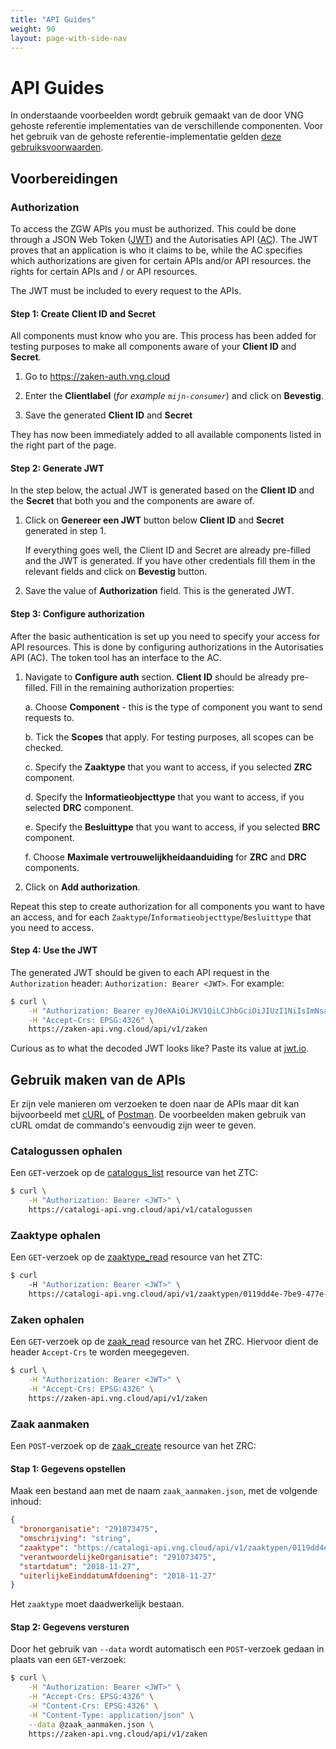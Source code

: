 ```yaml
---
title: "API Guides"
weight: 90
layout: page-with-side-nav
---
```

# API Guides

In onderstaande voorbeelden wordt gebruik gemaakt van de door VNG gehoste
referentie implementaties van de verschillende componenten. Voor het gebruik van de gehoste referentie-implementatie gelden [deze gebruiksvoorwaarden](../../beheer/gebruiksvoorwaarden).

## Voorbereidingen


### Authorization

To access the ZGW APIs you must be authorized. This could be done through
a JSON Web Token ([JWT][jwt]) and the Autorisaties API ([AC][ac]).
The JWT proves that an application is who it claims to be, while the AC
specifies which authorizations are given for certain APIs and/or API resources.
the rights for certain APIs and / or API resources.

The JWT must be included to every request to the APIs.

#### Step 1: Create Client ID and Secret

All components must know who you are. This process has been added for testing
purposes to make all components aware of your **Client ID** and **Secret**.

1. Go to https://zaken-auth.vng.cloud

2. Enter the **Clientlabel** (_for example `mijn-consumer`_) and click on **Bevestig**.

3. Save the generated **Client ID** and **Secret**

They has now been immediately added to all available components listed in the right
part of the page.

#### Step 2: Generate JWT

In the step below, the actual JWT is generated based on the **Client ID** and
the **Secret** that both you and the components are aware of.

1. Click on **Genereer een JWT** button below **Client ID** and **Secret** generated
   in step 1.

   If everything goes well, the Client ID and Secret are already pre-filled and the JWT
   is generated. If you have other credentials fill them in the relevant fields and
   click on **Bevestig** button.

2. Save the value of **Authorization** field. This is the generated JWT.

#### Step 3: Configure authorization

After the basic authentication is set up you need to specify your access for API
resources. This is done by configuring authorizations in the Autorisaties API (AC).
The token tool has an interface to the AC.

1. Navigate to **Configure auth** section.
   **Client ID** should be already pre-filled. Fill in the remaining authorization properties:

   a. Choose **Component** - this is the type of component you want to send requests to.

   b. Tick the **Scopes** that apply. For testing purposes, all scopes can be checked.

   c. Specify the **Zaaktype** that you want to access, if you selected **ZRC** component.

   d. Specify the **Informatieobjecttype** that you want to access, if you selected **DRC** component.

   e. Specify the **Besluittype** that you want to access, if you selected **BRC** component.

   f. Choose **Maximale vertrouwelijkheidaanduiding** for **ZRC** and **DRC** components.

2. Click on **Add authorization**.

Repeat this step to create authorization for all components you want to have an access,
and for each `Zaaktype`/`Informatieobjecttype`/`Besluittype` that you need to access.

#### Step 4: Use the JWT

The generated JWT should be given to each API request in the `Authorization` header:
`Authorization: Bearer <JWT>`. For example:

```bash
$ curl \
    -H "Authorization: Bearer eyJ0eXAiOiJKV1QiLCJhbGciOiJIUzI1NiIsImNsaWVudF9pZGVudGlmaWVyIjoiam9lcmktUnVBSmlVcjRzVVFwIn0.eyJpc3MiOiJtaWpuLWNvbnN1bWVyLVJ1QUppVXI0c1VRcCIsImlhdCI6MTU0MzIzNjU5NSwiemRzIjp7InNjb3BlcyI6WyJ6ZHMuc2NvcGVzLnN0YXR1c3Nlbi50b2V2b2VnZW4iLCJ6ZHMuc2NvcGVzLnpha2VuLmFhbm1ha2VuIiwiemRzLnNjb3Blcy56YWtlbi5sZXplbiJdLCJ6YWFrdHlwZXMiOlsiaHR0cHM6Ly9yZWYudHN0LnZuZy5jbG91ZC96dGMvYXBpL3YxL2NhdGFsb2d1c3Nlbi9mN2FmZDE1Ni1jOGY1LTQ2NjYtYjhiNS0yOGE0YTliNWRmYzcvemFha3R5cGVuLzAxMTlkZDRlLTdiZTktNDc3ZS1iY2NmLTc1MDIzYjE0NTNjMSJdfX0.RO_1PpH9DEvWIvwN2SyPQDBvJlgNc-EMVJaX6AHkfP8" \
    -H "Accept-Crs: EPSG:4326" \
    https://zaken-api.vng.cloud/api/v1/zaken
```

Curious as to what the decoded JWT looks like? Paste its value at [jwt.io][jwt].

[jwt]: https://jwt.io/
[ac]: https://autorisaties-api.vng.cloud/api/v1/schema/


## Gebruik maken van de APIs

Er zijn vele manieren om verzoeken te doen naar de APIs maar dit kan
bijvoorbeeld met [cURL][curl-download] of [Postman][postman-download]. De
voorbeelden maken gebruik van cURL omdat de commando's eenvoudig zijn weer te
geven.

[curl-download]: https://curl.haxx.se/download
[postman-download]: https://www.getpostman.com/apps


### Catalogussen ophalen

Een `GET`-verzoek op de [catalogus_list][catalogus_list] resource van het ZTC:

[catalogus_list]: https://catalogi-api.vng.cloud/api/v1/schema/#operation/catalogus_list

```bash
$ curl \
    -H "Authorization: Bearer <JWT>" \
    https://catalogi-api.vng.cloud/api/v1/catalogussen
```

### Zaaktype ophalen

Een `GET`-verzoek op de [zaaktype_read][zaaktype_read] resource van het ZTC:

[zaaktype_read]: https://catalogi-api.vng.cloud/api/v1/schema/#operation/zaaktype_read

```bash
$ curl
    -H "Authorization: Bearer <JWT>" \
    https://catalogi-api.vng.cloud/api/v1/zaaktypen/0119dd4e-7be9-477e-bccf-75023b1453c1
```

### Zaken ophalen

Een `GET`-verzoek op de [zaak_read][zaak_read] resource van het ZRC. Hiervoor
dient de header `Accept-Crs` te worden meegegeven.

[zaak_read]: https://zaken-api.vng.cloud/api/v1/schema/#operation/zaak_read

```bash
$ curl \
    -H "Authorization: Bearer <JWT>" \
    -H "Accept-Crs: EPSG:4326" \
    https://zaken-api.vng.cloud/api/v1/zaken
```

### Zaak aanmaken

Een `POST`-verzoek op de [zaak_create][zaak_create] resource van het ZRC:

[zaak_create]: https://zaken-api.vng.cloud/api/v1/schema/#operation/zaak_create

#### Stap 1: Gegevens opstellen

Maak een bestand aan met de naam `zaak_aanmaken.json`, met de volgende inhoud:

```json
{
  "bronorganisatie": "291073475",
  "omschrijving": "string",
  "zaaktype": "https://catalogi-api.vng.cloud/api/v1/zaaktypen/0119dd4e-7be9-477e-bccf-75023b1453c1",
  "verantwoordelijkeOrganisatie": "291073475",
  "startdatum": "2018-11-27",
  "uiterlijkeEinddatumAfdoening": "2018-11-27"
}
```

Het `zaaktype` moet daadwerkelijk bestaan.

#### Stap 2: Gegevens versturen

Door het gebruik van `--data` wordt automatisch een `POST`-verzoek gedaan in
plaats van een `GET`-verzoek:

```bash
$ curl \
    -H "Authorization: Bearer <JWT>" \
    -H "Accept-Crs: EPSG:4326" \
    -H "Content-Crs: EPSG:4326" \
    -H "Content-Type: application/json" \
    --data @zaak_aanmaken.json \
    https://zaken-api.vng.cloud/api/v1/zaken
```
